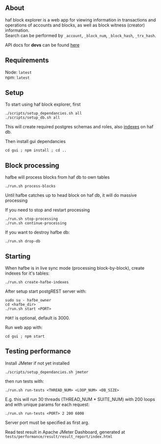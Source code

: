 ## About

haf block explorer is a web app for viewing information in transactions and operations of accounts and blocks, as well as block witness (creator) information.<br>Search can be performed by `_account`, `_block_num`, `_block_hash`, `_trx_hash`.

API docs for **devs** can be found [here](https://gitlab.syncad.com/hive/haf_block_explorer/-/wikis/New-API-Calls)

## Requirements

Node: `latest`<br>
npm: `latest`

## Setup

To start using haf block explorer, first
```
./scripts/setup_dependancies.sh all
./scripts/setup_db.sh all
```
This will create required postgres schemas and roles, also [indexes](https://gitlab.syncad.com/hive/haf_block_explorer/-/blob/22-create-witness-table/db/indexes.sql#L20) on haf db.


Then install gui dependancies
```
cd gui ; npm install ; cd ..
```

## Block processing

hafbe will process blocks from haf db to own tables
```
./run.sh process-blocks
```
Until hafbe catches up to head block on haf db, it will do massive processing


If you need to stop and restart processing
```
./run.sh stop-processing
./run.sh continue-processing
```

If you want to destroy hafbe db:
```
./run.sh drop-db
```

## Starting

When hafbe is in live sync mode (processing block-by-block), create indexes for it's tables:
```
./run.sh create-hafbe-indexes
```

After setup start postgREST server with:
```
sudo su - hafbe_owner
cd <hafbe_dir>
./run.sh start <PORT>
```
`PORT` is optional, default is 3000.

Run web app with:
```
cd gui ; npm start
```

## Testing performance

Install JMeter if not yet installed
```
./scripts/setup_dependancies.sh jmeter
```
then run tests with:
```
./run.sh run-tests <THREAD_NUM> <LOOP_NUM> <DB_SIZE>
```

E.g. this will run 30 threads (THREAD_NUM * SUITE_NUM) with 200 loops and with unique params for each request:
```
./run.sh run-tests <PORT> 2 200 6000
```
Server port must be specified as first arg.

Read test result in Apache JMeter Dashboard, generated at `tests/performance/result/result_report/index.html`
